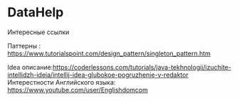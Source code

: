 # DataHelp
Интересные ссылки

Паттерны : https://www.tutorialspoint.com/design_pattern/singleton_pattern.htm

Idea описание:https://coderlessons.com/tutorials/java-tekhnologii/izuchite-intellidzh-ideia/intellij-idea-glubokoe-pogruzhenie-v-redaktor
Интерестности Английского языка: https://www.youtube.com/user/Englishdomcom
